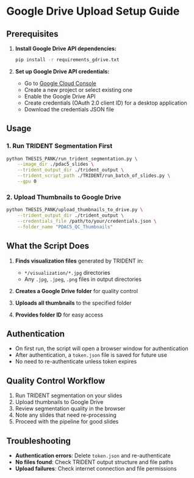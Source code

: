 # Google Drive Upload Setup Guide

## Prerequisites

1. **Install Google Drive API dependencies:**
   ```bash
   pip install -r requirements_gdrive.txt
   ```

2. **Set up Google Drive API credentials:**
   - Go to [Google Cloud Console](https://console.cloud.google.com/)
   - Create a new project or select existing one
   - Enable the Google Drive API
   - Create credentials (OAuth 2.0 client ID) for a desktop application
   - Download the credentials JSON file

## Usage

### 1. Run TRIDENT Segmentation First
```bash
python THESIS_PANK/run_trident_segmentation.py \
    --image_dir ./pdac5_slides \
    --trident_output_dir ./trident_output \
    --trident_script_path ./TRIDENT/run_batch_of_slides.py \
    --gpu 0
```

### 2. Upload Thumbnails to Google Drive
```bash
python THESIS_PANK/upload_thumbnails_to_drive.py \
    --trident_output_dir ./trident_output \
    --credentials_file /path/to/your/credentials.json \
    --folder_name "PDAC5_QC_Thumbnails"
```

## What the Script Does

1. **Finds visualization files** generated by TRIDENT in:
   - `*/visualization/*.jpg` directories
   - Any `.jpg`, `.jpeg`, `.png` files in output directories

2. **Creates a Google Drive folder** for quality control

3. **Uploads all thumbnails** to the specified folder

4. **Provides folder ID** for easy access

## Authentication

- On first run, the script will open a browser window for authentication
- After authentication, a `token.json` file is saved for future use
- No need to re-authenticate unless token expires

## Quality Control Workflow

1. Run TRIDENT segmentation on your slides
2. Upload thumbnails to Google Drive
3. Review segmentation quality in the browser
4. Note any slides that need re-processing
5. Proceed with the pipeline for good slides

## Troubleshooting

- **Authentication errors**: Delete `token.json` and re-authenticate
- **No files found**: Check TRIDENT output structure and file paths
- **Upload failures**: Check internet connection and file permissions 